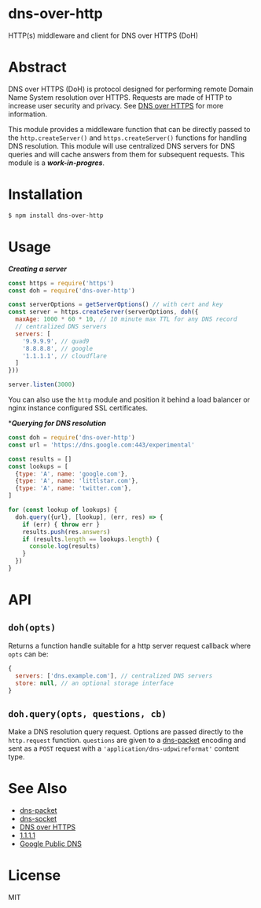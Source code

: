 dns-over-http
==============

HTTP(s) middleware and client for DNS over HTTPS (DoH)

# Abstract

DNS over HTTPS (DoH) is protocol designed for performing remote Domain
Name System resolution over HTTPS. Requests are made of HTTP to increase
user security and privacy. See [DNS over
HTTPS](https://en.wikipedia.org/wiki/DNS_over_HTTPS) for more
information.

This module provides a middleware function that can be directly passed
to the `http.createServer()` and `https.createServer()` functions for
handling DNS resolution. This module will use centralized DNS servers
for DNS queries and will cache answers from them for subsequent
requests. This module is a ***work-in-progres***.

# Installation

```sh
$ npm install dns-over-http
```

# Usage

***Creating a server***

```js
const https = require('https')
const doh = require('dns-over-http')

const serverOptions = getServerOptions() // with cert and key
const server = https.createServer(serverOptions, doh({
  maxAge: 1000 * 60 * 10, // 10 minute max TTL for any DNS record
  // centralized DNS servers
  servers: [
    '9.9.9.9', // quad9
    '8.8.8.8', // google
    '1.1.1.1', // cloudflare
  ]
}))

server.listen(3000)
```

You can also use the `http` module and position it behind a load
balancer or nginx instance configured SSL certificates.


****Querying for DNS resolution***


```js
const doh = require('dns-over-http')
const url = 'https://dns.google.com:443/experimental'

const results = []
const lookups = [
  {type: 'A', name: 'google.com'},
  {type: 'A', name: 'littlstar.com'},
  {type: 'A', name: 'twitter.com'},
]

for (const lookup of lookups) {
  doh.query({url}, [lookup], (err, res) => {
    if (err) { throw err }
    results.push(res.answers)
    if (results.length == lookups.length) {
      console.log(results)
    }
  })
}
```

# API

## `doh(opts)`

Returns a function handle suitable for a http server request callback
where `opts` can be:

```js
{
  servers: ['dns.example.com'], // centralized DNS servers
  store: null, // an optional storage interface
}
```

## `doh.query(opts, questions, cb)`

Make a DNS resolution query request. Options are passed directly to the
`http.request` function. `questions` are given to a
[dns-packet](https://github.com/mafintosh/dns-packet) encoding and sent
as a `POST` request with a `'application/dns-udpwireformat'` content
type.

# See Also

* [dns-packet](https://github.com/mafintosh/dns-packet)
* [dns-socket](https://github.com/mafintosh/dns-socket)
* [DNS over HTTPS](https://en.wikipedia.org/wiki/DNS_over_HTTPS)
* [1.1.1.1](https://developers.cloudflare.com/1.1.1.1/dns-over-https/)
* [Google Public DNS](https://dns.google.com/)

# License

MIT
